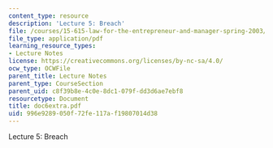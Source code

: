 ```yaml
---
content_type: resource
description: 'Lecture 5: Breach'
file: /courses/15-615-law-for-the-entrepreneur-and-manager-spring-2003/996e9289050f72fe117af19807014d38_doc6extra.pdf
file_type: application/pdf
learning_resource_types:
- Lecture Notes
license: https://creativecommons.org/licenses/by-nc-sa/4.0/
ocw_type: OCWFile
parent_title: Lecture Notes
parent_type: CourseSection
parent_uid: c8f39b8e-4c0e-8dc1-079f-dd3d6ae7ebf8
resourcetype: Document
title: doc6extra.pdf
uid: 996e9289-050f-72fe-117a-f19807014d38
---
```

Lecture 5: Breach